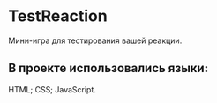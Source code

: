 # TestReaction
Мини-игра для тестирования вашей реакции.
## В проекте использовались языки:
HTML;
CSS;
JavaScript.

